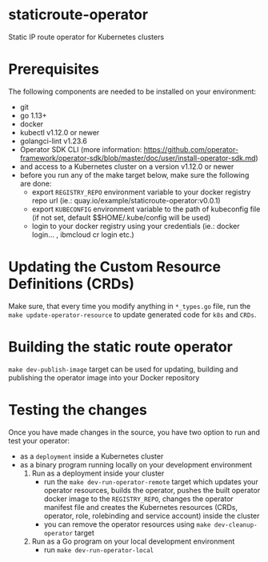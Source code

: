# staticroute-operator
Static IP route operator for Kubernetes clusters

# Prerequisites
The following components are needed to be installed on your environment:
  * git
  * go 1.13+
  * docker
  * kubectl v1.12.0 or newer
  * golangci-lint v1.23.6
  * Operator SDK CLI (more information: https://github.com/operator-framework/operator-sdk/blob/master/doc/user/install-operator-sdk.md)
  * and access to a Kubernetes cluster on a version v1.12.0 or newer
  * before you run any of the make target below, make sure the following are done:
    - export `REGISTRY_REPO` environment variable to your docker registry repo url (ie.: quay.io/example/staticroute-operator:v0.0.1)
    - export `KUBECONFIG` environment variable to the path of kubeconfig file (if not set, default $$HOME/.kube/config will be used)
    - login to your docker registry using your credentials (ie.: docker login... , ibmcloud cr login etc.)

# Updating the Custom Resource Definitions (CRDs)
Make sure, that every time you modify anything in `*_types.go` file, run the `make update-operator-resource` to update generated code for `k8s` and `CRDs`.

# Building the static route operator
`make dev-publish-image` target can be used for updating, building and publishing the operator image into your Docker repository

# Testing the changes
Once you have made changes in the source, you have two option to run and test your operator:
- as a `deployment` inside a Kubernetes cluster
- as a binary program running locally on your development environment
  1. Run as a deployment inside your cluster
     - run the `make dev-run-operator-remote` target which updates your operator resources, builds the operator, pushes the built operator docker image to the `REGISTRY_REPO`, changes the operator manifest file and creates the Kubernetes resources (CRDs, operator, role, rolebinding and service account) inside the cluster
     - you can remove the operator resources using `make dev-cleanup-operator` target
  2. Run as a Go program on your local development environment
     - run `make dev-run-operator-local`